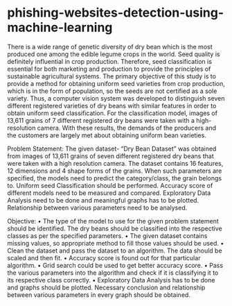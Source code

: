 # phishing-websites-detection-using-machine-learning

There is a wide range of genetic diversity of dry bean which is the most
produced one among the edible legume crops in the world. Seed quality
is definitely influential in crop production. Therefore, seed classification
is essential for both marketing and production to provide the principles
of sustainable agricultural systems. The primary objective of this study is
to provide a method for obtaining uniform seed varieties from crop
production, which is in the form of population, so the seeds are not
certified as a sole variety. Thus, a computer vision system was developed
to distinguish seven different registered varieties of dry beans with
similar features in order to obtain uniform seed classification.
For the classification model, images of 13,611 grains of 7 different
registered dry beans were taken with a high-resolution camera.
With these results, the demands of the producers and the customers are
largely met about obtaining uniform bean varieties.


Problem Statement:
The given dataset- “Dry Bean Dataset” was obtained from images of 13,611
grains of seven different registered dry beans that were taken with a high resolution camera. The dataset contains 16 features, 12 dimensions and 4 shape
forms of the grains.
When such parameters are specified, the models need to predict the
category/class, the grain belongs to. Uniform seed Classification should be
performed.
Accuracy score of different models need to be measured and compared.
Exploratory Data Analysis need to be done and meaningful graphs has to be
plotted. Relationship between various parameters need to be analysed.


Objective:
• The type of the model to use for the given problem statement should be
identified. The dry beans should be classified into the respective classes as
per the specified parameters.
• The given dataset contains missing values, so appropriate method to fill those
values should be used.
• Clean the dataset and pass the dataset to an algorithm. The data should be
scaled and then fit.
• Accuracy score is found out for that particular algorithm.
• Grid search could be used to get better accuracy score.
• Pass the various parameters into the algorithm and check if it is classifying it
to its respective class correctly.
• Exploratory Data Analysis has to be done and graphs should be plotted.
Necessary conclusion and relationship between various parameters in every
graph should be obtained.
